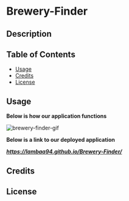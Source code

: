 # Brewery-Finder

## Description



## Table of Contents

* [Usage](#usage)
* [Credits](#credits)
* [License](#license)

## Usage

**Below is how our application functions**

![brewery-finder-gif](assets/Brewery-Finder.gif)

**Below is a link to our deployed application**

***https://lambaa94.github.io/Brewery-Finder/***

## Credits

## License